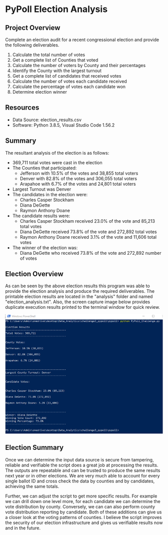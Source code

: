 # PyPoll Election Analysis

## Project Overview
Complete an election audit for a recent congressional election and provide the following deliverables.

1. Calculate the total number of votes
2. Get a complete list of Counties that voted
3. Calculate the number of voters by County and their percentages
4. Identify the County with the largest turnout
5. Get a complete list of candidates that received votes
6. Calculate the number of votes each candidate received
7. Calculate the percentage of votes each candidate won
8. Determine election winner

## Resources
- Data Source: election_results.csv
- Software: Python 3.8.5, Visual Studio Code 1.56.2

## Summary
The resultant analysis of the election is as follows:
- 369,711 total votes were cast in the election
- The Counties that participated:
  - Jefferson with 10.5% of the votes and 38,855 total voters
  - Denver with 82.8% of the votes and 306,055 total voters
  - Arapahoe with 6.7% of the votes and 24,801 total voters
- Largest Turnout was Denver
- The candidates in the election were:
  - Charles Casper Stockham
  - Diana DeGette
  - Raymon Anthony Doane
- The candidate results were:
  - Charles Casper Stockham received 23.0% of the vote and 85,213 total votes
  - Diana DeGette received 73.8% of the vote and 272,892 total votes
  - Raymon Anthony Doane received 3.1% of the vote and 11,606 total votes
- The winner of the election was:
  - Diana DeGette who received 73.8% of the vote and 272,892 number of votes

## Election Overview

As can be seen by the above election results this program was able to provide the election analysis and produce the required deliverables. The printable election results are located in the "analysis" folder and named "election_analysis.txt". Also, the screen capture image below provides duplicate execution results printed to the terminal window for quick review.

![Election Results](Resources/Screenshot.png)

## Election Summary

Once we can determine the input data source is secure from tampering, reliable and verifiable the script does a great job at processing the results. The outputs are repeatable and can be trusted to produce the same results next year or in other elections. We are very much able to account for every single ballot ID and cross check the data by counties and by candidates, achieving the same totals.

Further, we can adjust the script to get more specific results. For example we can drill down one level more, for each candidate we can determine the vote distribution by county. Conversely, we can can also perform county vote distribution reporting by candidate. Both of these additions can give us a closer look at the voting patterns of counties. I believe the script improves the security of our election infrastructure and gives us verifiable results now and in the future.
